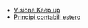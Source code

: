 - [Visione Keep.up](Sorgenti/DOC_VIS/TA/B£A/C5_001)
- [Principi contabili estero](Sorgenti/DOC_VIS/TA/B£A/C5_EST)
